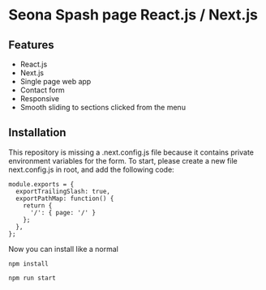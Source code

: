 # Seona Spash page React.js / Next.js

## Features
- React.js
- Next.js
- Single page web app
- Contact form
- Responsive
- Smooth sliding to sections clicked from the menu

## Installation
This repository is missing a .next.config.js file because it contains private environment variables for the form.
To start, please create a new file next.config.js in root, and add the following code:

```
module.exports = {
  exportTrailingSlash: true,
  exportPathMap: function() {
    return {
      '/': { page: '/' }
    };
  },
};
```

Now you can install like a normal 

```
npm install
```

```
npm run start
```